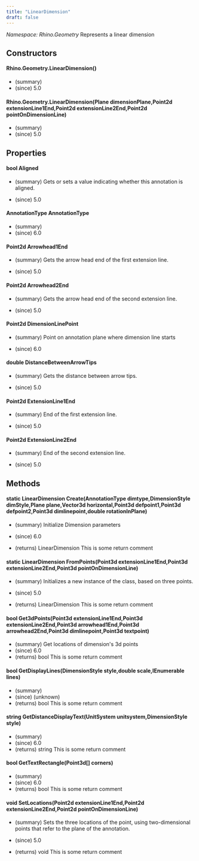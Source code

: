 ```yaml
---
title: "LinearDimension"
draft: false
---
```


*Namespace: Rhino.Geometry*
 Represents a linear dimension 
## Constructors
#### Rhino.Geometry.LinearDimension()
- (summary) 
- (since) 5.0
#### Rhino.Geometry.LinearDimension(Plane dimensionPlane,Point2d extensionLine1End,Point2d extensionLine2End,Point2d pointOnDimensionLine)
- (summary) 
- (since) 5.0
## Properties
#### bool Aligned
- (summary) 
     Gets or sets a value indicating whether this annotation is aligned.
     
- (since) 5.0
#### AnnotationType AnnotationType
- (summary) 
- (since) 6.0
#### Point2d Arrowhead1End
- (summary) 
     Gets the arrow head end of the first extension line.
     
- (since) 5.0
#### Point2d Arrowhead2End
- (summary) 
     Gets the arrow head end of the second extension line.
     
- (since) 5.0
#### Point2d DimensionLinePoint
- (summary) 
     Point on annotation plane where dimension line starts
     
- (since) 6.0
#### double DistanceBetweenArrowTips
- (summary) 
     Gets the distance between arrow tips.
     
- (since) 5.0
#### Point2d ExtensionLine1End
- (summary) 
     End of the first extension line.
     
- (since) 5.0
#### Point2d ExtensionLine2End
- (summary) 
     End of the second extension line.
     
- (since) 5.0
## Methods
#### static LinearDimension Create(AnnotationType dimtype,DimensionStyle dimStyle,Plane plane,Vector3d horizontal,Point3d defpoint1,Point3d defpoint2,Point3d dimlinepoint,double rotationInPlane)
- (summary) 
     Initialize Dimension parameters
     
- (since) 6.0
- (returns) LinearDimension This is some return comment
#### static LinearDimension FromPoints(Point3d extensionLine1End,Point3d extensionLine2End,Point3d pointOnDimensionLine)
- (summary) 
     Initializes a new instance of the  class, based on three points.
     
- (since) 5.0
- (returns) LinearDimension This is some return comment
#### bool Get3dPoints(Point3d extensionLine1End,Point3d extensionLine2End,Point3d arrowhead1End,Point3d arrowhead2End,Point3d dimlinepoint,Point3d textpoint)
- (summary)  Get locations of dimension's 3d points 
- (since) 6.0
- (returns) bool This is some return comment
#### bool GetDisplayLines(DimensionStyle style,double scale,IEnumerable<Line> lines)
- (summary) 
- (since) (unknown)
- (returns) bool This is some return comment
#### string GetDistanceDisplayText(UnitSystem unitsystem,DimensionStyle style)
- (summary) 
- (since) 6.0
- (returns) string This is some return comment
#### bool GetTextRectangle(Point3d[] corners)
- (summary) 
- (since) 6.0
- (returns) bool This is some return comment
#### void SetLocations(Point2d extensionLine1End,Point2d extensionLine2End,Point2d pointOnDimensionLine)
- (summary) 
     Sets the three locations of the point, using two-dimensional points
     that refer to the plane of the annotation.
     
- (since) 5.0
- (returns) void This is some return comment
